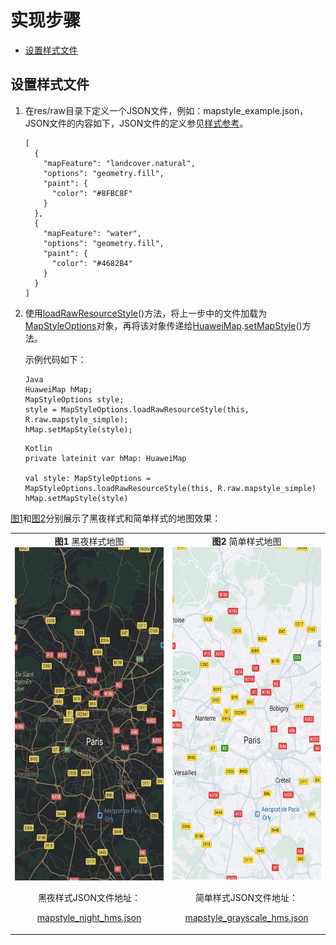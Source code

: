 # 实现步骤<a name="ZH-CN_TOPIC_0000001099341110"></a>

-   [设置样式文件](#section15187191611143)

## 设置样式文件<a name="section15187191611143"></a>

1.  在res/raw目录下定义一个JSON文件，例如：mapstyle\_example.json，JSON文件的内容如下，JSON文件的定义参见[样式参考](android-sdk-map-style-customization-reference.md)。

    ```
    [
      {
        "mapFeature": "landcover.natural",
        "options": "geometry.fill",
        "paint": {
          "color": "#8FBC8F"
        }
      },
      {
        "mapFeature": "water",
        "options": "geometry.fill",
        "paint": {
          "color": "#4682B4"
        }
      }
    ]
    ```

2.  使用[loadRawResourceStyle](zh-cn_topic_0000001145781011.md#section10777151911461)\(\)方法，将上一步中的文件加载为[MapStyleOptions](zh-cn_topic_0000001145781011.md)对象，再将该对象传递给[HuaweiMap](zh-cn_topic_0000001145941019.md).[setMapStyle](zh-cn_topic_0000001145941019.md#section172547271522)\(\)方法。

    示例代码如下：

    ```
    Java
    HuaweiMap hMap;
    MapStyleOptions style;
    style = MapStyleOptions.loadRawResourceStyle(this, R.raw.mapstyle_simple); 
    hMap.setMapStyle(style);
    ```

    ```
    Kotlin
    private lateinit var hMap: HuaweiMap
     
    val style: MapStyleOptions = MapStyleOptions.loadRawResourceStyle(this, R.raw.mapstyle_simple)
    hMap.setMapStyle(style)
    ```


[图1](#fig1488418301469)和[图2](#fig870123720716)分别展示了黑夜样式和简单样式的地图效果：

<a name="table14590155441719"></a>
<table><tbody><tr id="row759018543175"><td class="row-nocellborder" style="border:none" align="center" valign="top" width="50%"><div class="fignone" id="fig1488418301469"><a name="fig1488418301469"></a><a name="fig1488418301469"></a><span class="figcap"><b>图1 </b>黑夜样式地图</span><br><a name="image138852030563"></a><a name="image138852030563"></a><span><img id="image138852030563" src="figures/黑夜样式地图.jpg" height="533.823962" width="319.20000000000005"></span></div>
<p id="p310118306514"><a name="p310118306514"></a><a name="p310118306514"></a>黑夜样式JSON文件地址：</p>
<p id="p1157123317187"><a name="p1157123317187"></a><a name="p1157123317187"></a><a href="https://github.com/HMS-Core/hms-mapkit-demo-java/blob/master/java/app/src/main/res/raw/mapstyle_night_hms.json" target="_blank" rel="noopener noreferrer">mapstyle_night_hms.json</a></p>
</td>
<td class="cellrowborder" style="border:none" align="center" valign="top" width="50%"><div class="fignone" id="fig870123720716"><a name="fig870123720716"></a><a name="fig870123720716"></a><span class="figcap"><b>图2 </b>简单样式地图</span><br><a name="image167043717716"></a><a name="image167043717716"></a><span><img id="image167043717716" src="figures/简单样式地图.jpg" height="533.823962" width="319.20000000000005"></span></div>
<p id="p11021712105111"><a name="p11021712105111"></a><a name="p11021712105111"></a>简单样式JSON文件地址：</p>
<p id="p16499338161811"><a name="p16499338161811"></a><a name="p16499338161811"></a><a href="https://github.com/HMS-Core/hms-mapkit-demo-java/blob/master/java/app/src/main/res/raw/mapstyle_grayscale_hms.json" target="_blank" rel="noopener noreferrer">mapstyle_grayscale_hms.json</a></p>
</td>
</tr>
</tbody>
</table>

